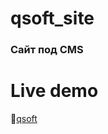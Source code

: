 # qsoft_site

### Сайт под CMS  

# Live demo
:link:[qsoft](https://nekokot.github.io/qsoft_site/index.html)
